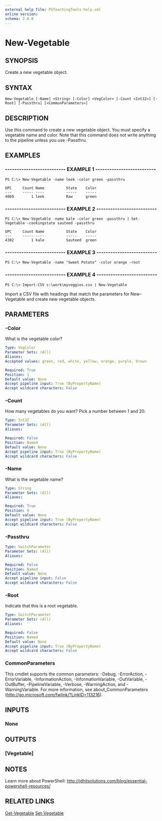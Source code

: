 ```yaml
---
external help file: PSTeachingTools-help.xml
online version: 
schema: 2.0.0
---
```


# New-Vegetable

## SYNOPSIS
Create a new vegetable object.

## SYNTAX

```
New-Vegetable [-Name] <String> [-Color] <VegColor> [-Count <Int32>] [-Root] [-Passthru] [<CommonParameters>]
```

## DESCRIPTION
Use this command to create a new vegetable object. You must specify a vegetable name and color. Note that this command does not write anything to the pipeline unless you use -Passthru.

## EXAMPLES

### -------------------------- EXAMPLE 1 --------------------------
```
PS C:\> New-Vegetable -name leek -color green -passthru 

UPC     Count Name          State    Color     
---     ----- ----          -----    -----     
4069        1 leek          Raw      green
```

### -------------------------- EXAMPLE 2 --------------------------
```
PS C:\> New-Vegetable -name kale -color green -passthru | Set-Vegetable -cookingstate sauteed -passthru

UPC     Count Name          State    Color
---     ----- ----          -----    -----
4302        1 kale          Sauteed  green
```

### -------------------------- EXAMPLE 3 --------------------------
```
PS C:\> New-Vegetable -name "Sweet Potato" -color orange -root
```

### -------------------------- EXAMPLE 4 --------------------------
```
PS C:\> Import-CSV c:\work\myveggies.csv | New-Vegetable
```

Import a CSV file with headings that match the parameters for New-Vegetable and create new vegetable objects.

## PARAMETERS

### -Color
What is the vegetable color?

```yaml
Type: VegColor
Parameter Sets: (All)
Aliases: 
Accepted values: green, red, white, yellow, orange, purple, brown

Required: True
Position: 1
Default value: None
Accept pipeline input: True (ByPropertyName)
Accept wildcard characters: False
```

### -Count
How many vegetables do you want? Pick a number between 1 and 20.

```yaml
Type: Int32
Parameter Sets: (All)
Aliases: 

Required: False
Position: Named
Default value: None
Accept pipeline input: True (ByPropertyName)
Accept wildcard characters: False
```

### -Name
What is the vegetable name?

```yaml
Type: String
Parameter Sets: (All)
Aliases: 

Required: True
Position: 0
Default value: None
Accept pipeline input: True (ByPropertyName)
Accept wildcard characters: False
```

### -Passthru
```yaml
Type: SwitchParameter
Parameter Sets: (All)
Aliases: 

Required: False
Position: Named
Default value: None
Accept pipeline input: False
Accept wildcard characters: False
```

### -Root
Indicate that this is a root vegetable.

```yaml
Type: SwitchParameter
Parameter Sets: (All)
Aliases: 

Required: False
Position: Named
Default value: None
Accept pipeline input: True (ByPropertyName)
Accept wildcard characters: False
```

### CommonParameters
This cmdlet supports the common parameters: -Debug, -ErrorAction, -ErrorVariable, -InformationAction, -InformationVariable, -OutVariable, -OutBuffer, -PipelineVariable, -Verbose, -WarningAction, and -WarningVariable. For more information, see about_CommonParameters (http://go.microsoft.com/fwlink/?LinkID=113216).

## INPUTS

### None

## OUTPUTS

### [Vegetable]

## NOTES
Learn more about PowerShell:
http://jdhitsolutions.com/blog/essential-powershell-resources/

## RELATED LINKS

[Get-Vegetable]()
[Set-Vegetable]()
